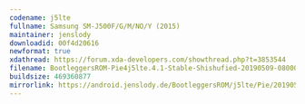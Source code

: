 ```yaml
---
codename: j5lte
fullname: Samsung SM-J500F/G/M/NO/Y (2015)
maintainer: jenslody
downloadid: 00f4d20616
newformat: true
xdathread: https://forum.xda-developers.com/showthread.php?t=3853544
filename: BootleggersROM-Pie4j5lte.4.1-Stable-Shishufied-20190509-080009.zip
buildsize: 469360877
mirrorlink: https://android.jenslody.de/BootleggersROM/j5lte/Pie/20190509-080009/
---
```


